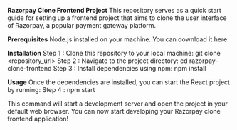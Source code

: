 **Razorpay Clone Frontend Project**
This repository serves as a quick start guide for setting up a frontend project that aims to clone the user interface of Razorpay, a popular payment gateway platform.

**Prerequisites**
Node.js installed on your machine. You can download it here.

**Installation**
Step 1 : Clone this repository to your local machine:
git clone <repository_url>
Step 2 : Navigate to the project directory:
cd razorpay-clone-frontend
Step 3 : Install dependencies using npm:
npm install

**Usage**
Once the dependencies are installed, you can start the React project by running:
Step 4 : npm start

This command will start a development server and open the project in your default web browser. You can now start developing your Razorpay clone frontend application!
